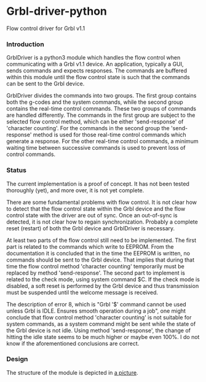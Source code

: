 # Grbl-driver-python
Flow control driver for Grbl v1.1

### Introduction

GrblDriver is a python3 module which handles the flow control when communicating
with a Grbl v1.1 device. An application, typically a GUI, sends commands and
expects responses. The commands are buffered within this module until the flow
control state is such that the commands can be sent to the Grbl device.

GrblDriver divides the commands into two groups. The first group contains both
the g-codes and the system commands, while the second group contains the
real-time control commands. These two groups of commands are handled
differently. The commands in the first group are subject to the selected flow
control method, which can be either 'send-response' of 'character counting'. For
the commands in the second group the 'send-response' method is used for those
real-time control commands which generate a response. For the other real-time
control commands, a minimum waiting time between successive commands is used to
prevent loss of control commands.

### Status

The current implementation is a proof of concept. It has not been tested
thoroughly (yet), and more over, it is not yet complete.

There are some fundamental problems with flow control. It is not clear how to
detect that the flow control state within the Grbl device and the flow control
state with the driver are out of sync. Once an out-of-sync is detected, it is
not clear how to regain synchronization. Probably a complete reset (restart) of
both the Grbl device and GrblDriver is necessary.

At least two parts of the flow control still need to be implemented. The first
part is related to the commands which write to EEPROM. From the documentation it
is concluded that in the time the EEPROM is written, no commands should be sent
to the Grbl device. That implies that during that time the flow control method
'character counting' temporarily must be replaced by method 'send-response'. The
second part to implement is related to the check mode, using system command $C.
If the check mode is disabled, a soft reset is performed by the Grbl device and
thus transmission must be suspended until the welcome message is received.

The description of error 8, which is "Grbl '$' command cannot be used unless
Grbl is IDLE. Ensures smooth operation during a job", one might conclude that
flow control method 'character counting' is not suitable for system commands, as
a system command might be sent while the state of the Grbl device is not idle.
Using method 'send-response', the change of hitting the idle state seems to be
much higher or maybe even 100%. I do not know if the aforementioned conclusions
are correct.

### Design

The structure of the module is depicted in [a picture](docs/grbl.driver.architecture.pdf).

